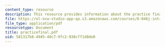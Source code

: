 ```yaml
---
content_type: resource
description: This resource provides information about the practice final exam.
file: https://ol-ocw-studio-app-qa.s3.amazonaws.com/courses/6-046j-introduction-to-algorithms-sma-5503-fall-2005/581317b8494540c79fc2930cff1d8de0_practicefinal.pdf
file_type: application/pdf
resourcetype: Document
title: practicefinal.pdf
uid: 581317b8-4945-40c7-9fc2-930cff1d8de0
---
```

